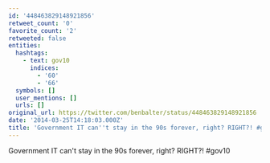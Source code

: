 ```yaml
---
id: '448463829148921856'
retweet_count: '0'
favorite_count: '2'
retweeted: false
entities:
  hashtags:
    - text: gov10
      indices:
        - '60'
        - '66'
  symbols: []
  user_mentions: []
  urls: []
original_url: https://twitter.com/benbalter/status/448463829148921856
date: '2014-03-25T14:18:03.000Z'
title: 'Government IT can''t stay in the 90s forever, right? RIGHT?! #gov10'
---
```


Government IT can't stay in the 90s forever, right? RIGHT?! #gov10